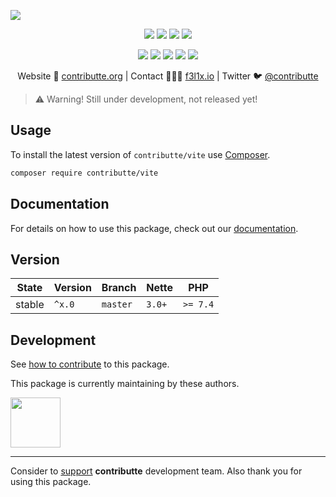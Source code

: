 ![](https://heatbadger.now.sh/github/readme/contributte/vite/)

<p align=center>
  <a href="https://github.com/contributte/vite/actions"><img src="https://badgen.net/github/checks/contributte/vite/master"></a>
  <a href="https://codecov.io/gh/contributte/vite"><img src="https://badgen.net/codecov/c/github/contributte/vite"></a>
  <a href="https://packagist.org/packages/contributte/vite"><img src="https://badgen.net/packagist/dm/contributte/vite"></a>
  <a href="https://packagist.org/packages/contributte/vite"><img src="https://badgen.net/packagist/v/contributte/vite"></a>
</p>
<p align=center>
  <a href="https://packagist.org/packages/contributte/vite"><img src="https://badgen.net/packagist/php/contributte/vite"></a>
  <a href="https://github.com/contributte/vite"><img src="https://badgen.net/github/license/contributte/vite"></a>
  <a href="https://bit.ly/ctteg"><img src="https://badgen.net/badge/support/gitter/cyan"></a>
  <a href="https://bit.ly/cttfo"><img src="https://badgen.net/badge/support/forum/yellow"></a>
  <a href="https://contributte.org/partners.html"><img src="https://badgen.net/badge/sponsor/donations/F96854"></a>
</p>

<p align=center>
Website 🚀 <a href="https://contributte.org">contributte.org</a> | Contact 👨🏻‍💻 <a href="https://f3l1x.io">f3l1x.io</a> | Twitter 🐦 <a href="https://twitter.com/contributte">@contributte</a>
</p>

> ⚠️ Warning! Still under development, not released yet!

## Usage

To install the latest version of `contributte/vite` use [Composer](https://getcomposer.org).

```bash
composer require contributte/vite
```

## Documentation

For details on how to use this package, check out our [documentation](.docs).


## Version

| State       | Version | Branch   | Nette    | PHP      |
|-------------|---------|----------|----------|----------|
| stable      | `^x.0`  | `master` | `3.0+`   | `>= 7.4` |

## Development

See [how to contribute](https://contributte.org/contributing.html) to this package.

This package is currently maintaining by these authors.

<a href="https://github.com/lubomirblazekcz">
  <img width="80" height="80" src="https://avatars.githubusercontent.com/u/6872956?v=4">
</a>

-----

Consider to [support](https://contributte.org/partners.html) **contributte** development team.
Also thank you for using this package.
